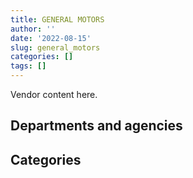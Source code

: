 ```yaml
---
title: GENERAL MOTORS
author: ''
date: '2022-08-15'
slug: general_motors
categories: []
tags: []
---
```


<script src="/rmarkdown-libs/htmlwidgets/htmlwidgets.js"></script>
<link href="/rmarkdown-libs/datatables-css/datatables-crosstalk.css" rel="stylesheet" />
<script src="/rmarkdown-libs/datatables-binding/datatables.js"></script>
<script src="/rmarkdown-libs/jquery/jquery-3.6.0.min.js"></script>
<link href="/rmarkdown-libs/dt-core-bootstrap/css/dataTables.bootstrap.min.css" rel="stylesheet" />
<link href="/rmarkdown-libs/dt-core-bootstrap/css/dataTables.bootstrap.extra.css" rel="stylesheet" />
<script src="/rmarkdown-libs/dt-core-bootstrap/js/jquery.dataTables.min.js"></script>
<script src="/rmarkdown-libs/dt-core-bootstrap/js/dataTables.bootstrap.min.js"></script>
<link href="/rmarkdown-libs/crosstalk/css/crosstalk.min.css" rel="stylesheet" />
<script src="/rmarkdown-libs/crosstalk/js/crosstalk.min.js"></script>
<script src="/rmarkdown-libs/htmlwidgets/htmlwidgets.js"></script>
<link href="/rmarkdown-libs/datatables-css/datatables-crosstalk.css" rel="stylesheet" />
<script src="/rmarkdown-libs/datatables-binding/datatables.js"></script>
<script src="/rmarkdown-libs/jquery/jquery-3.6.0.min.js"></script>
<link href="/rmarkdown-libs/dt-core-bootstrap/css/dataTables.bootstrap.min.css" rel="stylesheet" />
<link href="/rmarkdown-libs/dt-core-bootstrap/css/dataTables.bootstrap.extra.css" rel="stylesheet" />
<script src="/rmarkdown-libs/dt-core-bootstrap/js/jquery.dataTables.min.js"></script>
<script src="/rmarkdown-libs/dt-core-bootstrap/js/dataTables.bootstrap.min.js"></script>
<link href="/rmarkdown-libs/crosstalk/css/crosstalk.min.css" rel="stylesheet" />
<script src="/rmarkdown-libs/crosstalk/js/crosstalk.min.js"></script>

Vendor content here.

## Departments and agencies

<div id="htmlwidget-1" style="width:100%;height:auto;" class="datatables html-widget"></div>
<script type="application/json" data-for="htmlwidget-1">{"x":{"style":"bootstrap","filter":"none","vertical":false,"data":[["<a href=\"/departments/aafc-aac/\">Agriculture and Agri-Food Canada<\/a>","<a href=\"/departments/acoa-apeca/\">Atlantic Canada Opportunities Agency<\/a>","<a href=\"/departments/cannor/\">Canadian Northern Economic Development Agency<\/a>","<a href=\"/departments/cbsa-asfc/\">Canada Border Services Agency<\/a>","<a href=\"/departments/cfia-acia/\">Canadian Food Inspection Agency<\/a>","<a href=\"/departments/cgc-ccg/\">Canadian Grain Commission<\/a>","<a href=\"/departments/cra-arc/\">Canada Revenue Agency<\/a>","<a href=\"/departments/csc-scc/\">Correctional Service of Canada<\/a>","<a href=\"/departments/dfatd-maecd/\">Global Affairs Canada<\/a>","<a href=\"/departments/dfo-mpo/\">Fisheries and Oceans Canada<\/a>","<a href=\"/departments/dnd-mdn/\">National Defence<\/a>","<a href=\"/departments/ec/\">Environment and Climate Change Canada<\/a>","<a href=\"/departments/esdc-edsc/\">Employment and Social Development Canada<\/a>","<a href=\"/departments/hc-sc/\">Health Canada<\/a>","<a href=\"/departments/ic/\">Innovation, Science and Economic Development Canada<\/a>","<a href=\"/departments/isc-sac/\">Indigenous Services Canada<\/a>","<a href=\"/departments/nrc-cnrc/\">National Research Council Canada<\/a>","<a href=\"/departments/nrcan-rncan/\">Natural Resources Canada<\/a>","<a href=\"/departments/pc/\">Parks Canada<\/a>","<a href=\"/departments/pch/\">Canadian Heritage<\/a>","<a href=\"/departments/phac-aspc/\">Public Health Agency of Canada<\/a>","<a href=\"/departments/ps-sp/\">Public Safety Canada<\/a>","<a href=\"/departments/pwgsc-tpsgc/\">Public Services and Procurement Canada<\/a>","<a href=\"/departments/rcmp-grc/\">Royal Canadian Mounted Police<\/a>","<a href=\"/departments/ssc-spc/\">Shared Services Canada<\/a>","<a href=\"/departments/statcan/\">Statistics Canada<\/a>","<a href=\"/departments/tc/\">Transport Canada<\/a>"],["$    293,357.96","$     35,171.60",null,null,"$    290,372.15",null,null,"$  2,106,452.04","$     42,594.50","$  1,598,540.89","$  8,643,440.76","$    215,009.95",null,"$  1,650,327.93","$     67,805.03",null,"$     85,934.36","$    145,209.07","$  1,033,443.28","$     52,721.39",null,"$     34,372.57",null,"$ 20,953,098.09","$    296,930.57",null,"$    568,025.19"],["$    347,791.70","$     67,908.66",null,"$  3,119,708.14","$    493,782.57",null,"$     37,686.60","$    727,129.56","$    102,141.00","$    468,104.78","$  6,044,670.18",null,"$     29,414.13","$     63,475.64","$    462,888.53",null,"$     47,706.57","$    272,107.09","$  1,386,587.92",null,null,null,"$     45,934.35","$ 26,705,224.21",null,null,"$    327,411.19"],["$    352,152.05","$     30,982.15","$     37,383.23","$  2,358,400.41","$    208,848.35",null,null,"$    489,965.68",null,"$    633,256.00","$  3,558,077.18","$     41,658.89",null,"$     35,588.70",null,"$     52,588.07",null,"$    102,376.54","$    452,038.53",null,null,null,null,"$ 31,806,780.61","$    262,680.93",null,"$     91,601.33"],["$  1,121,122.23",null,null,"$    763,263.61","$     55,342.60","$     35,578.20",null,"$    131,983.95",null,"$  3,131,051.97","$  1,882,606.56","$    509,422.86","$     85,591.88",null,"$     43,322.00","$    756,080.22",null,"$    221,803.56","$  1,047,878.68","$     46,413.15","$  9,381,476.71",null,"$     98,219.03","$ 21,593,125.16",null,"$     35,613.08","$    357,793.95"]],"container":"<table class=\"table table-striped table-hover row-border order-column display\">\n  <thead>\n    <tr>\n      <th>Department<\/th>\n      <th>2017-2018<\/th>\n      <th>2018-2019<\/th>\n      <th>2019-2020<\/th>\n      <th>2020-2021<\/th>\n    <\/tr>\n  <\/thead>\n<\/table>","options":{"order":[[4,"desc"]],"pageLength":10,"autoWidth":true,"columnDefs":[],"orderClasses":false}},"evals":[],"jsHooks":[]}</script>

## Categories

<div id="htmlwidget-2" style="width:100%;height:auto;" class="datatables html-widget"></div>
<script type="application/json" data-for="htmlwidget-2">{"x":{"style":"bootstrap","filter":"none","vertical":false,"data":[["<a href=\"/categories/11_defence/\">Defence<\/a>","<a href=\"/categories/4_medical/\">Medical<\/a>","<a href=\"/categories/5_transportation_and_logistics/\">Transportation and logistics<\/a>","<a href=\"/categories/6_industrial_products_and_services/\">Industrial products and services<\/a>"],["$  8,643,440.76",null,"$ 29,371,916.57","$     97,450.00"],["$  5,988,579.18",null,"$ 34,705,002.64","$     56,091.00"],["$  3,558,077.18",null,"$ 36,956,301.46",null],["$  1,882,606.56","$  9,381,476.71","$ 29,934,629.98","$     98,976.15"]],"container":"<table class=\"table table-striped table-hover row-border order-column display\">\n  <thead>\n    <tr>\n      <th>Category<\/th>\n      <th>2017-2018<\/th>\n      <th>2018-2019<\/th>\n      <th>2019-2020<\/th>\n      <th>2020-2021<\/th>\n    <\/tr>\n  <\/thead>\n<\/table>","options":{"order":[[4,"desc"]],"pageLength":20,"autoWidth":true,"columnDefs":[],"orderClasses":false,"lengthMenu":[10,20,25,50,100]}},"evals":[],"jsHooks":[]}</script>
